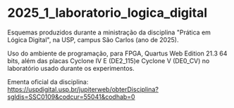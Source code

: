 # 2025_1_laboratorio_logica_digital
Esquemas produzidos durante a ministração da disciplina "Prática em Lógica Digital", na USP, campus São Carlos (ano de 2025).

Uso do ambiente de programação, para FPGA, Quartus Web Edition 21.3 64 bits, além das placas Cyclone IV E (DE2_115)e Cyclone V (DE0_CV) no laboratório usado durante os experimentos.

Ementa oficial da disciplina: https://uspdigital.usp.br/jupiterweb/obterDisciplina?sgldis=SSC0109&codcur=55041&codhab=0
